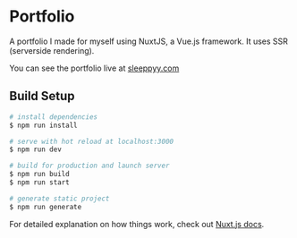 # Portfolio

A portfolio I made for myself using NuxtJS, a Vue.js framework. It uses SSR (serverside rendering).

You can see the portfolio live at [sleeppyy.com](https://sleeppyy.com)

## Build Setup

``` bash
# install dependencies
$ npm run install

# serve with hot reload at localhost:3000
$ npm run dev

# build for production and launch server
$ npm run build
$ npm run start

# generate static project
$ npm run generate
```

For detailed explanation on how things work, check out [Nuxt.js docs](https://nuxtjs.org).
